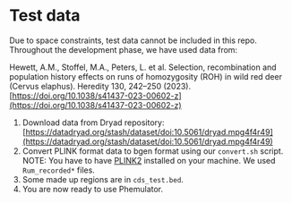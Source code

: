 # Test data

Due to space constraints, test data cannot be included in this repo.
Throughout the development phase, we have used data from:

Hewett, A.M., Stoffel, M.A., Peters, L. et al. Selection, recombination and population history effects on runs of homozygosity (ROH) in wild red deer (Cervus elaphus). Heredity 130, 242–250 (2023). [https://doi.org/10.1038/s41437-023-00602-z](https://doi.org/10.1038/s41437-023-00602-z)

1. Download data from Dryad repository: [https://datadryad.org/stash/dataset/doi:10.5061/dryad.mpg4f4r49](https://datadryad.org/stash/dataset/doi:10.5061/dryad.mpg4f4r49)
2. Convert PLINK format data to bgen format using our `convert.sh` script. NOTE: You have to have [PLINK2](https://www.cog-genomics.org/plink/2.0/) installed on your machine. We used `Rum_recorded*` files.
3. Some made up regions are in `cds_test.bed`.
4. You are now ready to use Phemulator.
